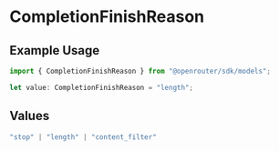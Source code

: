 # CompletionFinishReason

## Example Usage

```typescript
import { CompletionFinishReason } from "@openrouter/sdk/models";

let value: CompletionFinishReason = "length";
```

## Values

```typescript
"stop" | "length" | "content_filter"
```